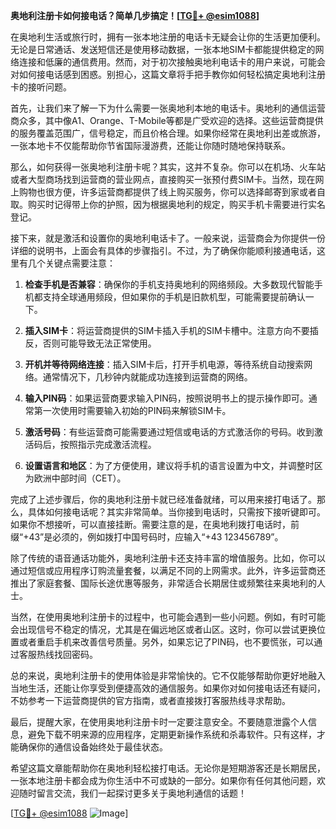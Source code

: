 **奥地利注册卡如何接电话？简单几步搞定！[[TG💪+ @esim1088](https://t.me/s/esim1088)]**

在奥地利生活或旅行时，拥有一张本地注册的电话卡无疑会让你的生活更加便利。无论是日常通话、发送短信还是使用移动数据，一张本地SIM卡都能提供稳定的网络连接和低廉的通信费用。然而，对于初次接触奥地利电话卡的用户来说，可能会对如何接电话感到困惑。别担心，这篇文章将手把手教你如何轻松搞定奥地利注册卡的接听问题。

首先，让我们来了解一下为什么需要一张奥地利本地的电话卡。奥地利的通信运营商众多，其中像A1、Orange、T-Mobile等都是广受欢迎的选择。这些运营商提供的服务覆盖范围广，信号稳定，而且价格合理。如果你经常在奥地利出差或旅游，一张本地卡不仅能帮助你节省国际漫游费，还能让你随时随地保持联系。

那么，如何获得一张奥地利注册卡呢？其实，这并不复杂。你可以在机场、火车站或者大型商场找到运营商的营业网点，直接购买一张预付费SIM卡。当然，现在网上购物也很方便，许多运营商都提供了线上购买服务，你可以选择邮寄到家或者自取。购买时记得带上你的护照，因为根据奥地利的规定，购买手机卡需要进行实名登记。

接下来，就是激活和设置你的奥地利电话卡了。一般来说，运营商会为你提供一份详细的说明书，上面会有具体的步骤指引。不过，为了确保你能顺利接通电话，这里有几个关键点需要注意：

1. **检查手机是否兼容**：确保你的手机支持奥地利的网络频段。大多数现代智能手机都支持全球通用频段，但如果你的手机是旧款机型，可能需要提前确认一下。

2. **插入SIM卡**：将运营商提供的SIM卡插入手机的SIM卡槽中。注意方向不要插反，否则可能导致无法正常使用。

3. **开机并等待网络连接**：插入SIM卡后，打开手机电源，等待系统自动搜索网络。通常情况下，几秒钟内就能成功连接到运营商的网络。

4. **输入PIN码**：如果运营商要求输入PIN码，按照说明书上的提示操作即可。通常第一次使用时需要输入初始的PIN码来解锁SIM卡。

5. **激活号码**：有些运营商可能需要通过短信或电话的方式激活你的号码。收到激活码后，按照指示完成激活流程。

6. **设置语言和地区**：为了方便使用，建议将手机的语言设置为中文，并调整时区为欧洲中部时间（CET）。

完成了上述步骤后，你的奥地利注册卡就已经准备就绪，可以用来接打电话了。那么，具体如何接电话呢？其实非常简单。当你接到电话时，只需按下接听键即可。如果你不想接听，可以直接挂断。需要注意的是，在奥地利拨打电话时，前缀“+43”是必须的，例如拨打中国号码时，应输入“+43 123456789”。

除了传统的语音通话功能外，奥地利注册卡还支持丰富的增值服务。比如，你可以通过短信或应用程序订购流量套餐，以满足不同的上网需求。此外，许多运营商还推出了家庭套餐、国际长途优惠等服务，非常适合长期居住或频繁往来奥地利的人士。

当然，在使用奥地利注册卡的过程中，也可能会遇到一些小问题。例如，有时可能会出现信号不稳定的情况，尤其是在偏远地区或者山区。这时，你可以尝试更换位置或者重启手机来改善信号质量。另外，如果忘记了PIN码，也不要慌张，可以通过客服热线找回密码。

总的来说，奥地利注册卡的使用体验是非常愉快的。它不仅能够帮助你更好地融入当地生活，还能让你享受到便捷高效的通信服务。如果你对如何接电话还有疑问，不妨参考一下运营商提供的官方指南，或者直接拨打客服热线寻求帮助。

最后，提醒大家，在使用奥地利注册卡时一定要注意安全。不要随意泄露个人信息，避免下载不明来源的应用程序，定期更新操作系统和杀毒软件。只有这样，才能确保你的通信设备始终处于最佳状态。

希望这篇文章能帮助你在奥地利轻松接打电话。无论你是短期游客还是长期居民，一张本地注册卡都会成为你生活中不可或缺的一部分。如果你有任何其他问题，欢迎随时留言交流，我们一起探讨更多关于奥地利通信的话题！

[[TG💪+ @esim1088](https://t.me/s/esim1088) ![Image](https://i.postimg.cc/4NQfJmqS/Snipaste-2025-05-13-00-14-12.png)]